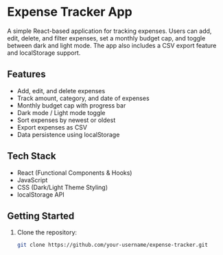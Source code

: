 # Expense Tracker App

A simple React-based application for tracking expenses. Users can add, edit, delete, and filter expenses, set a monthly budget cap, and toggle between dark and light mode. The app also includes a CSV export feature and localStorage support.

## Features

- Add, edit, and delete expenses
- Track amount, category, and date of expenses
- Monthly budget cap with progress bar
- Dark mode / Light mode toggle
- Sort expenses by newest or oldest
- Export expenses as CSV
- Data persistence using localStorage

## Tech Stack

- React (Functional Components & Hooks)
- JavaScript
- CSS (Dark/Light Theme Styling)
- localStorage API

## Getting Started

1. Clone the repository:
   ```bash
   git clone https://github.com/your-username/expense-tracker.git